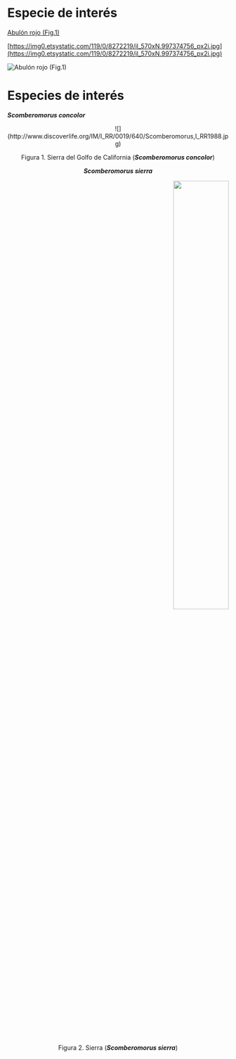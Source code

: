 # Especie de interés #

[Abulón rojo (Fig.1)](https://img0.etsystatic.com/119/0/8272219/il_570xN.997374756_px2i.jpg)

[https://img0.etsystatic.com/119/0/8272219/il_570xN.997374756_px2i.jpg](https://img0.etsystatic.com/119/0/8272219/il_570xN.997374756_px2i.jpg)

![Abulón rojo (Fig.1)](https://img0.etsystatic.com/119/0/8272219/il_570xN.997374756_px2i.jpg)

# Especies de interés #

***Scomberomorus concolor***

<div style="text-align: center">
![](http://www.discoverlife.org/IM/I_RR/0019/640/Scomberomorus,I_RR1988.jpg)


Figura 1. Sierra del Golfo de California (***Scomberomorus concolor***)


***Scomberomorus sierra***
<div style="text-align: right">
<img src="http://www.discoverlife.org/IM/I_RR/0019/640/Scomberomorus_sierra,I_RR1990.jpg"/ width =50%></div>

Figura 2. Sierra (***Scomberomorus sierra***)








